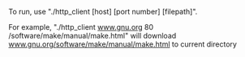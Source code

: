 To run, use "./http_client [host] [port number] [filepath]". 



For example, "./http_client www.gnu.org 80 /software/make/manual/make.html" will download www.gnu.org/software/make/manual/make.html to current directory
